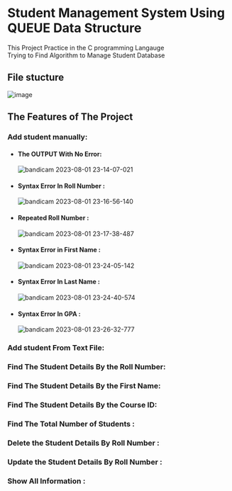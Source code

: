 # Student Management System Using QUEUE Data Structure 
This Project Practice in the C programming Langauge <br/>
Trying to Find Algorithm to Manage Student Database 


## File stucture
![image](https://github.com/Ephraim-Hedia/Embedded_System_Diploma/assets/74508494/a996aaa5-965f-442f-b1aa-c9c816341cec)


## The Features of The Project

###  Add student manually:

- ####  The OUTPUT With No Error:
  ![bandicam 2023-08-01 23-14-07-021](https://github.com/Ephraim-Hedia/Embedded_System_Diploma/assets/74508494/e7381f1d-a4c3-4da2-b737-36d0e8a25a1c)

- ####  Syntax Error In Roll Number :
  ![bandicam 2023-08-01 23-16-56-140](https://github.com/Ephraim-Hedia/Embedded_System_Diploma/assets/74508494/37539bb6-d264-4738-ba69-ea083093736c)

- ####  Repeated Roll Number :
  ![bandicam 2023-08-01 23-17-38-487](https://github.com/Ephraim-Hedia/Embedded_System_Diploma/assets/74508494/376b9379-b6da-435f-a968-8884fad39c05)

- ####  Syntax Error in First Name :
  ![bandicam 2023-08-01 23-24-05-142](https://github.com/Ephraim-Hedia/Embedded_System_Diploma/assets/74508494/3e3cfffe-f675-43fb-88de-825934f9756c)

- ####  Syntax Error In Last Name :
  ![bandicam 2023-08-01 23-24-40-574](https://github.com/Ephraim-Hedia/Embedded_System_Diploma/assets/74508494/789e6e0b-e4f8-4325-b290-3d504c95bab2)

- ####  Syntax Error In GPA :
  ![bandicam 2023-08-01 23-26-32-777](https://github.com/Ephraim-Hedia/Embedded_System_Diploma/assets/74508494/8d8ad8c5-31eb-4e10-889f-3844d9f968e0)



###  Add student From Text File:

###  Find The Student Details By the Roll Number:

###  Find The Student Details By the First Name:

###  Find The Student Details By the Course ID:

###  Find The Total Number of Students :

### Delete the Student Details By Roll Number :


### Update the Student Details By Roll Number :


### Show All Information :
